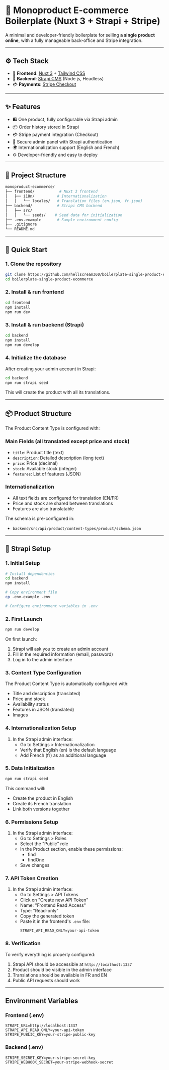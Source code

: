 # 🛒 Monoproduct E-commerce Boilerplate (Nuxt 3 + Strapi + Stripe)

A minimal and developer-friendly boilerplate for selling **a single product online**, with a fully manageable back-office and Stripe integration.

---

## ⚙️ Tech Stack

- 🎨 **Frontend**: [Nuxt 3](https://nuxt.com) + [Tailwind CSS](https://tailwindcss.com)
- 🧠 **Backend**: [Strapi CMS](https://strapi.io) (Node.js, Headless)
- 💳 **Payments**: [Stripe Checkout](https://stripe.com/docs/checkout)

---

## ✨ Features

- 🛍️ One product, fully configurable via Strapi admin
- 📦 Order history stored in Strapi
- 💳 Stripe payment integration (Checkout)
- 🔐 Secure admin panel with Strapi authentication
- 🌍 Internationalization support (English and French)
- ⚙️ Developer-friendly and easy to deploy

---

## 📁 Project Structure

```bash
monoproduct-ecommerce/
├── frontend/           # Nuxt 3 frontend
│   ├── i18n/          # Internationalization
│   │   └── locales/   # Translation files (en.json, fr.json)
├── backend/           # Strapi CMS backend
│   ├── src/
│   │   └── seeds/    # Seed data for initialization
├── .env.example       # Sample environment config
├── .gitignore
└── README.md
```

---

## 🚀 Quick Start

### 1. Clone the repository

```bash
git clone https://github.com/hellscream360/boilerplate-single-product-ecommerce.git
cd boilerplate-single-product-ecommerce
```

### 2. Install & run frontend

```bash
cd frontend
npm install
npm run dev
```

### 3. Install & run backend (Strapi)

```bash
cd backend
npm install
npm run develop
```

### 4. Initialize the database

After creating your admin account in Strapi:

```bash
cd backend
npm run strapi seed
```

This will create the product with all its translations.

---

## 📦 Product Structure

The Product Content Type is configured with:

### Main Fields (all translated except price and stock)
- `title`: Product title (text)
- `description`: Detailed description (long text)
- `price`: Price (decimal)
- `stock`: Available stock (integer)
- `features`: List of features (JSON)

### Internationalization
- All text fields are configured for translation (EN/FR)
- Price and stock are shared between translations
- Features are also translatable

The schema is pre-configured in:
- `backend/src/api/product/content-types/product/schema.json`

---

## 🚀 Strapi Setup

### 1. Initial Setup

```bash
# Install dependencies
cd backend
npm install

# Copy environment file
cp .env.example .env

# Configure environment variables in .env
```

### 2. First Launch

```bash
npm run develop
```

On first launch:
1. Strapi will ask you to create an admin account
2. Fill in the required information (email, password)
3. Log in to the admin interface

### 3. Content Type Configuration

The Product Content Type is automatically configured with:
- Title and description (translated)
- Price and stock
- Availability status
- Features in JSON (translated)
- Images

### 4. Internationalization Setup

1. In the Strapi admin interface:
   - Go to Settings > Internationalization
   - Verify that English (en) is the default language
   - Add French (fr) as an additional language

### 5. Data Initialization

```bash
npm run strapi seed
```

This command will:
- Create the product in English
- Create its French translation
- Link both versions together

### 6. Permissions Setup

1. In the Strapi admin interface:
   - Go to Settings > Roles
   - Select the "Public" role
   - In the Product section, enable these permissions:
     - find
     - findOne
   - Save changes

### 7. API Token Creation

1. In the Strapi admin interface:
   - Go to Settings > API Tokens
   - Click on "Create new API Token"
   - Name: "Frontend Read Access"
   - Type: "Read-only"
   - Copy the generated token
   - Paste it in the frontend's `.env` file:
     ```
     STRAPI_API_READ_ONLY=your-api-token
     ```

### 8. Verification

To verify everything is properly configured:
1. Strapi API should be accessible at `http://localhost:1337`
2. Product should be visible in the admin interface
3. Translations should be available in FR and EN
4. Public API requests should work

---

## Environment Variables

### Frontend (.env)
```
STRAPI_URL=http://localhost:1337
STRAPI_API_READ_ONLY=your-api-token
STRIPE_PUBLIC_KEY=your-stripe-public-key
```

### Backend (.env)
```
STRIPE_SECRET_KEY=your-stripe-secret-key
STRIPE_WEBHOOK_SECRET=your-stripe-webhook-secret
```